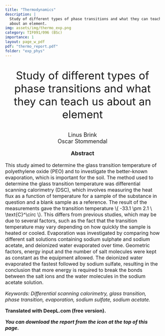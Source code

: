 ```yaml
---
title: "Thermodynamics"
description: |
  Study of different types of phase transitions and what they can teach us
  about an element.
img: assets/img/thermo_exp.png
category: TIF091/096 (BSc)
importance: 1
layout: page_w_pdf
pdf: "thermo_report.pdf"
folder: "exp_phys"
---
```


<!-- markdownlint-disable MD033 -->

<p style="text-align:center; font-size:35px">Study of different types of phase transitions and what they can teach us
  about an element</p>

<p style="text-align:center; font-size:18px">Linus Brink <br>
                                            Oscar Stommendal</p>

<p style="text-align:center; font-size:18px; font-weight: bold">Abstract</p>

<p style="text-align:left; font-size:16px">This study aimed to determine the glass transition temperature of polyethylene oxide (PEO) and to investigate the better-known evaporation, which is important for the soil. The method used to determine the glass transition temperature was differential scanning calorimetry (DSC), which involves measuring the heat flux as a function of temperature for a sample of the substance in question and a blank sample as a reference. The result of the measurements gave the transition temperature \( -33.1 \pm 2.1 \ \text{C}^\circ \). This differs from previous studies, which may be due to several factors, such as the fact that the transition temperature may vary depending on how quickly the sample is heated or cooled. Evaporation was investigated by comparing how different salt solutions containing sodium sulphate and sodium acetate, and deionized water evaporated over time. Geometric factors, energy input and the number of salt molecules were kept as constant as the equipment allowed. The deionized water evaporated the fastest followed by sodium sulfate, resulting in the conclusion that more energy is required to break the bonds between the salt ions and the water molecules in the sodium acetate solution.

<p style="text-align:left; font-size:16px; font-style: italic">Keywords: Differential scanning calorimetry, glass transition, phase transition, evaporation, sodium sulfate, sodium acetate.</p>

<p style="text-align:left; font-size:16px; font-weight: bold">Translated with DeepL.com (free version).</p>

<p style="text-align:left; font-size:16px; font-style: italic; font-weight: bold">You can download the report from the icon at the top of this page.</p>
